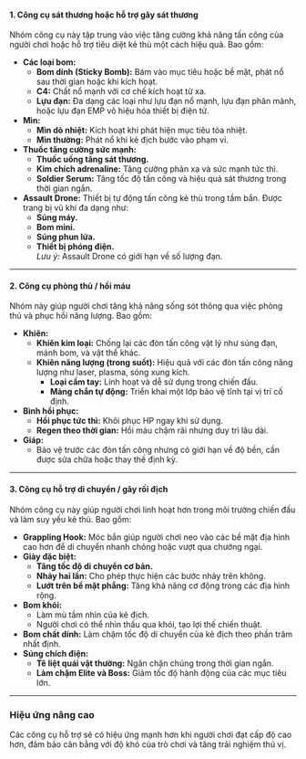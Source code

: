 #### **1. Công cụ sát thương hoặc hỗ trợ gây sát thương**

Nhóm công cụ này tập trung vào việc tăng cường khả năng tấn công của người chơi hoặc hỗ trợ tiêu diệt kẻ thù một cách hiệu quả. Bao gồm:

- **Các loại bom:**
    - **Bom dính (Sticky Bomb):** Bám vào mục tiêu hoặc bề mặt, phát nổ sau thời gian hoặc khi kích hoạt.
    - **C4:** Chất nổ mạnh với cơ chế kích hoạt từ xa.
    - **Lựu đạn:** Đa dạng các loại như lựu đạn nổ mạnh, lựu đạn phân mảnh, hoặc lựu đạn EMP vô hiệu hóa thiết bị điện tử.
- **Mìn:**
    - **Mìn dò nhiệt:** Kích hoạt khi phát hiện mục tiêu tỏa nhiệt.
    - **Mìn thường:** Phát nổ khi kẻ địch bước vào phạm vi.
- **Thuốc tăng cường sức mạnh:**
    - **Thuốc uống tăng sát thương.**
    - **Kim chích adrenaline:** Tăng cường phản xạ và sức mạnh tức thì.
    - **Soldier Serum:** Tăng tốc độ tấn công và hiệu quả sát thương trong thời gian ngắn.
- **Assault Drone:** Thiết bị tự động tấn công kẻ thù trong tầm bắn. Được trang bị vũ khí đa dạng như:
    - **Súng máy.**
    - **Bom mini.**
    - **Súng phun lửa.**
    - **Thiết bị phóng điện.**  
        _Lưu ý:_ Assault Drone có giới hạn về số lượng đạn.

---

#### **2. Công cụ phòng thủ / hồi máu**

Nhóm này giúp người chơi tăng khả năng sống sót thông qua việc phòng thủ và phục hồi năng lượng. Bao gồm:

- **Khiên:**
    - **Khiên kim loại:** Chống lại các đòn tấn công vật lý như súng đạn, mảnh bom, và vật thể khác.
    - **Khiên năng lượng (trong suốt):** Hiệu quả với các đòn tấn công năng lượng như laser, plasma, sóng xung kích.
        - **Loại cầm tay:** Linh hoạt và dễ sử dụng trong chiến đấu.
        - **Màng chắn tự động:** Triển khai một lớp bảo vệ tĩnh tại vị trí cố định.
- **Bình hồi phục:**
    - **Hồi phục tức thì:** Khôi phục HP ngay khi sử dụng.
    - **Regen theo thời gian:** Hồi máu chậm rãi nhưng duy trì lâu dài.
- **Giáp:**
    - Bảo vệ trước các đòn tấn công nhưng có giới hạn về độ bền, cần được sửa chữa hoặc thay thế định kỳ.

---

#### **3. Công cụ hỗ trợ di chuyển / gây rối địch**

Nhóm công cụ này giúp người chơi linh hoạt hơn trong môi trường chiến đấu và làm suy yếu kẻ thù. Bao gồm:

- **Grappling Hook:** Móc bắn giúp người chơi neo vào các bề mặt địa hình cao hơn để di chuyển nhanh chóng hoặc vượt qua chướng ngại.
- **Giày đặc biệt:**
    - **Tăng tốc độ di chuyển cơ bản.**
    - **Nhảy hai lần:** Cho phép thực hiện các bước nhảy trên không.
    - **Lướt trên bề mặt phẳng:** Tăng khả năng cơ động trong các địa hình rộng.
- **Bom khói:**
    - Làm mù tầm nhìn của kẻ địch.
    - Người chơi có thể nhìn thấu qua khói, tạo lợi thế chiến thuật.
- **Bom chất dính:** Làm chậm tốc độ di chuyển của kẻ địch theo phần trăm nhất định.
- **Súng chích điện:**
    - **Tê liệt quái vật thường:** Ngăn chặn chúng trong thời gian ngắn.
    - **Làm chậm Elite và Boss:** Giảm tốc độ hành động của các mục tiêu lớn.

---

### **Hiệu ứng nâng cao**

Các công cụ hỗ trợ sẽ có hiệu ứng mạnh hơn khi người chơi đạt cấp độ cao hơn, đảm bảo cân bằng với độ khó của trò chơi và tăng trải nghiệm thú vị.